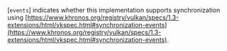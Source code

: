 [`events`] indicates whether this implementation
supports synchronization using [https://www.khronos.org/registry/vulkan/specs/1.3-extensions/html/vkspec.html#synchronization-events](https://www.khronos.org/registry/vulkan/specs/1.3-extensions/html/vkspec.html#synchronization-events).